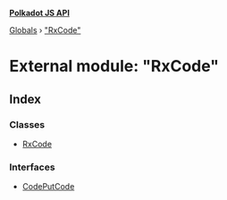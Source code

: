 **[Polkadot JS API](../README.md)**

[Globals](../globals.md) › ["RxCode"](_rxcode_.md)

# External module: "RxCode"

## Index

### Classes

* [RxCode](../classes/_rxcode_.rxcode.md)

### Interfaces

* [CodePutCode](../interfaces/_rxcode_.codeputcode.md)